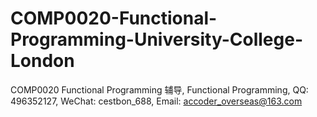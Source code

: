 # COMP0020-Functional-Programming-University-College-London
COMP0020 Functional Programming 辅导, Functional Programming, QQ: 496352127, WeChat: cestbon_688, Email: accoder_overseas@163.com
